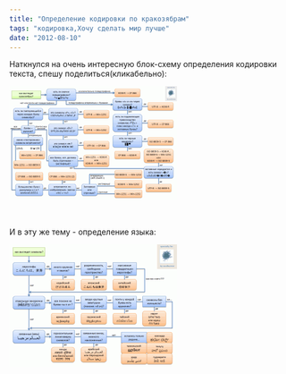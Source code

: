 ```yaml
---
title: "Определение кодировки по кракозябрам"
tags: "кодировка,Хочу сделать мир лучше"
date: "2012-08-10"
---
```


Наткнулся на очень интересную блок-схему определения кодировки текста, спешу поделиться(кликабельно):

[![](images/codepages-300x204.png "определение кодировки")](http://stepansuvorov.com/blog/wp-content/uploads/2012/08/codepages.png)

 

И в эту же тему - определение языка:

[![](images/strange_symbols_scheme-300x219.png "определение языка")](http://stepansuvorov.com/blog/wp-content/uploads/2012/08/strange_symbols_scheme.png)
